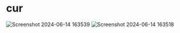 # cur
![Screenshot 2024-06-14 163539](https://github.com/101rror/Currency-Converter/assets/122160056/52347283-9046-4c87-95d7-cf5cb922c363)
![Screenshot 2024-06-14 163518](https://github.com/101rror/Currency-Converter/assets/122160056/c458f8e1-24dd-45c8-afcd-32e7f88baf35)
